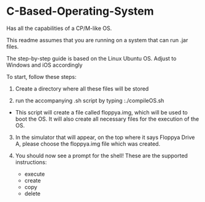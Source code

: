 C-Based-Operating-System
========================

Has all the capabilities of a CP/M-like OS. 

This readme assumes that you are running on a system that can run .jar files. 

The step-by-step guide is based on the Linux Ubuntu OS. Adjust to Windows and iOS accordingly

To start, follow these steps:

1. Create a directory where all these files will be stored

2.  run the accompanying .sh script by typing :./compileOS.sh
   - This script will create a file called floppya.img, which will be used to boot the OS. It will also create all necessary files for the 
     execution of the OS. 

3.  In the simulator that will appear, on the top where it says Floppya Drive A, please choose the floppya.img file which was created.

4. You should now see a prompt for the shell! These are the supported instructions:
   - execute <filename>
   - create <newfilename>
   - copy <oldfile> <newfile>
   - delete <filename>
  

